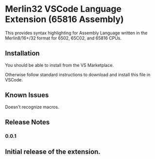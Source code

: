 # Merlin32 VSCode Language Extension (65816 Assembly)

This provides syntax highlighting for Assembly Language written in the Merlin8/16+/32 format for 6502, 65C02, and 65816 CPUs.

## Installation

You should be able to install from the VS Marketplace.  

Otherwise follow standard instructions to download and install this file in VSCode. 


## 
## Known Issues

Doesn't recognize macros.


## Release Notes

### 0.0.1

Initial release of the extension.
-----------------------------------------------------------------------------------------------------------
